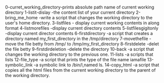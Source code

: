 0-curret_working_directory-prints absolute path name of current working directory
1-listit-dislay -the content list of your current directory
2-bring_me_home -write a script that changes the working directory to the user's
 home directory.
3-listfiles - display current working contents in along format
4-listmorefiles -display current directory contents 
5-listfilesgigitonly -display current director contents
6-firstdirectory -a script that creates a directory named my_first_directory in the /tmp/directory
7-movethefile -move the file betty from /tmp/ to /tmp/my_first_directory
8-firstdelete -delet the file betty
9-firstdirdeletion -delete the directory
10-back -a script that changes the working directory to the previous one.
11-lists -a scripts that lists 
12-file_type -a script that prints the type of the file name iamafile
13-symbolic_link -a symbolic link to /bin/l,named ls.
14-copy_html -a script that copies all the html files from the current working directory to the parent of the working directory.
